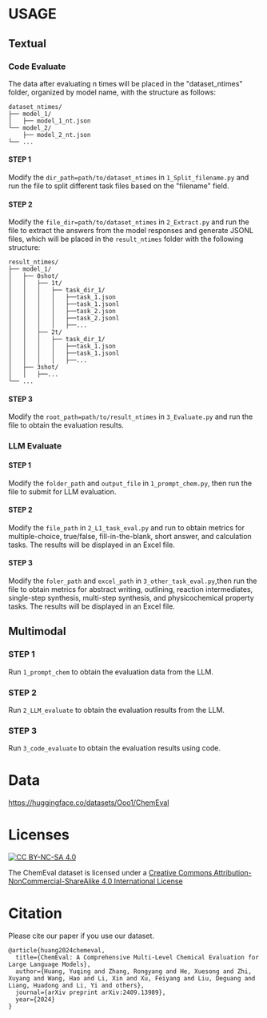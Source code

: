 # USAGE

## Textual

### Code Evaluate

The data after evaluating n times will be placed in the "dataset\_ntimes" folder, organized by model name, with the structure as follows:

```
dataset_ntimes/
├── model_1/
│   ├── model_1_nt.json
└── model_2/
    ├── model_2_nt.json
└── ...
```

#### STEP 1
Modify the `dir_path=path/to/dataset_ntimes` in `1_Split_filename.py` and run the file to split different task files based on the "filename" field.

#### STEP 2
Modify the `file_dir=path/to/dataset_ntimes` in `2_Extract.py` and run the file to extract the answers from the model responses and generate JSONL files, which will be placed in the `result_ntimes` folder with the following structure:

```
result_ntimes/
├── model_1/
│   ├── 0shot/
│   │   ├── 1t/
│   │   │   ├── task_dir_1/
│   │   │   │   ├──task_1.json
│   │   │   │   ├──task_1.jsonl
│   │   │   │   ├──task_2.json
│   │   │   │   ├──task_2.jsonl
│   │   │   │   ├──...
│   │   ├── 2t/
│   │   │   ├── task_dir_1/
│   │   │   │   ├──task_1.json
│   │   │   │   ├──task_1.jsonl
│   │   │   │   ├──...
│   ├── 3shot/
│   │   ├──...
└── ...
```

#### STEP 3
Modify the `root_path=path/to/result_ntimes` in `3_Evaluate.py` and run the file to obtain the evaluation results.

### LLM Evaluate
#### STEP 1
Modify the `folder_path` and `output_file` in `1_prompt_chem.py`, then run the file to submit for LLM evaluation.

#### STEP 2
Modify the `file_path` in `2_L1_task_eval.py` and run to obtain metrics for multiple-choice, true/false, fill-in-the-blank, short answer, and calculation tasks. The results will be displayed in an Excel file.

#### STEP 3
Modify the `foler_path` and `excel_path` in `3_other_task_eval.py`,then run the file to obtain metrics for abstract writing, outlining, reaction intermediates, single-step synthesis, multi-step synthesis, and physicochemical property tasks. The results will be displayed in an Excel file.

## Multimodal
### STEP 1
Run `1_prompt_chem` to obtain the evaluation data from the LLM.

### STEP 2
Run `2_LLM_evaluate` to obtain the evaluation results from the LLM.

### STEP 3
Run `3_code_evaluate` to obtain the evaluation results using code.

# Data

https://huggingface.co/datasets/Ooo1/ChemEval

# Licenses

[![CC BY-NC-SA 4.0](https://camo.githubusercontent.com/f61dcd7e9460d79b9e8e19683c964e21cc2455ff9d8860cc5ca30f35457be635/68747470733a2f2f696d672e736869656c64732e696f2f62616467652f4c6963656e73652d434325323042592d2d4e432d2d5341253230342e302d6c69676874677265792e737667)](http://creativecommons.org/licenses/by-nc-sa/4.0/)

The ChemEval dataset is licensed under a [Creative Commons Attribution-NonCommercial-ShareAlike 4.0 International License](http://creativecommons.org/licenses/by-nc-sa/4.0/)

# Citation

Please cite our paper if you use our dataset.

```
@article{huang2024chemeval,
  title={ChemEval: A Comprehensive Multi-Level Chemical Evaluation for Large Language Models},
  author={Huang, Yuqing and Zhang, Rongyang and He, Xuesong and Zhi, Xuyang and Wang, Hao and Li, Xin and Xu, Feiyang and Liu, Deguang and Liang, Huadong and Li, Yi and others},
  journal={arXiv preprint arXiv:2409.13989},
  year={2024}
}
```
